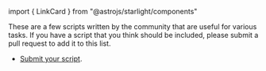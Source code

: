 import { LinkCard } from "@astrojs/starlight/components"

These are a few scripts written by the community that are useful for various tasks. If you have a script that you think should be included, please submit a pull request to add it to this list.

<LinkCard
    title="Grumpy Dev"
    description="Let the grumpy senior dev review your code with this MCP server"
    href="https://github.com/sinedied/grumpydev-mcp/blob/main/genaisrc/review-code.genai.js"
/>

- [Submit your script](https://github.com/microsoft/genaiscript/edit/dev/docs/src/content/docs/samples/awesome.mdx).